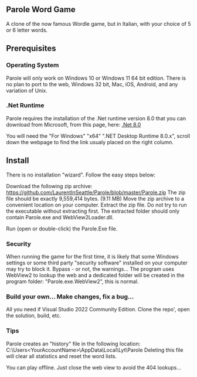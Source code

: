## Parole Word Game
A clone of the now famous Wordle game, but in Italian, with your choice of 5 or 6 letter words.

## Prerequisites 

### Operating System  
Parole will only work on Windows 10 or Windows 11 64 bit edition.
There is no plan to port to the web, Windows 32 bit, Mac, iOS, Android, and any variation of Unix.

### .Net Runtime
Parole requires the installation of the .Net runtime version 8.0 that you can download from Microsoft, from this page, here: 
[.Net 8.0](https://dotnet.microsoft.com/en-us/download/dotnet/8.0)

You will need the "For Windows" "x64" ".NET Desktop Runtime 8.0.x", scroll down the webpage to find the link usualy placed on the right column.

## Install
There is no installation "wizard". Follow the easy steps below: 

Download the following zip archive: 
https://github.com/LaurentInSeattle/Parole/blob/master/Parole.zip
The zip file should be exactly 9,559,414 bytes. (9.11 MB)
Move the zip archive to a convenient location on your computer.
Extract the zip file. Do not try to run the executable without extracting first.
The extracted folder should only contain Parole.exe and WebView2Loader.dll.

Run (open or double-click) the Parole.Exe file.

### Security 
When running the game for the first time, it is likely that some Windows settings or some third party "security software" installed on your computer may try to block it.
Bypass - or not, the warnings...
The program uses WebView2 to lookup the web and a dedicated folder will be created in the program folder: "Parole.exe.WebView2", this is normal.

### Build your own... Make changes, fix a bug...
All you need if Visual Studio 2022 Community Edition. 
Clone the repo', open the solution, build, etc.

### Tips
Parole creates an "history" file in the following location: 
C:\Users\<YourAccountName>\AppData\Local\Lyt\Parole
Deleting this file will clear all statistics and reset the word lists.

You can play offline. Just close the web view to avoid the 404 lookups...